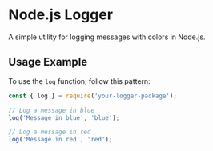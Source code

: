 # Node.js Logger

A simple utility for logging messages with colors in Node.js.

## Usage Example

To use the `log` function, follow this pattern:

```javascript
const { log } = require('your-logger-package');

// Log a message in blue
log('Message in blue', 'blue');

// Log a message in red
log('Message in red', 'red');
